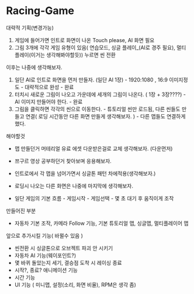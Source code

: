 # Racing-Game

대략적 기획(변경가능)
1. 게임에 들어가면 인트로 화면이 나온 Touch please, AI 화면 필요
2. 그림 3개에 각각 게임 유형이 있음( 연습모드, 싱글 플레이_(AI로 경주 필요), 멀티 플레이(이거는 생각해봐야할듯)) 누르면 씬 전환

이후는 나중에 생각해보자. 

1. 일단 AI로 인트로 화면을 먼저 만들자. (일단 AI 1장) - 1920:1080 , 16:9 이미지정도 - 대략적으로 완성 - 완료
2. 터치시 새로운 그림이 나오고 가운데에 세개의 그림이 나온다. ( 1장 + 3장????) - AI 이미지 만들어야 한다. - 완료
3. 그림을 클릭하면 각각의 씬으로 이동한다. - 튜토리얼 씬만 로드됨, 다른 씬들도 만들고 연결( 로딩 시간동안 다른 화면 만들게 생각해보자. ) - 다른 맵들도 연결하게 했다.

해야할것
- 맵 만들던거 머테리얼 유료 에셋 다운받은걸로 교체 생각해보자. (다운먼저)
- 쯔구르 영상 공부하던거 찾아보며 응용해보자.
- 인트로에서 각 맵을 넘어가면서 싱글톤 패턴 차에적용(생각해보자.)

- 로딩시 나오는 다른 화면은 나중에 마지막에 생각해보자.
  
 - 일단 게임의 기본 흐름 - 게임시작 - 게임선택 - 몇 초 대기 후 움직이게 조작

만들어진 부분
- 자동차 기본 조작, 카메라 Follow 기능, 기본 튜토리얼 맵, 싱글맵, 멀티플레이어 맵

앞으로 추가시킬 기능( 바뀔수 있음 )
- 씬전환 시 싱글톤으로 오브젝트 파괴 안 시키기
- 자동차 AI 기능(웨이포인트?)
- 몇 바퀴 돌았는지 세기, 결승점 도착 시 레이싱 종료
- 시작?, 종료? 애니메이션 기능
- 시간 기능
- UI 기능 ( 미니맵, 설정(소리, 화면 비율), RPM은 생각 좀)
 
